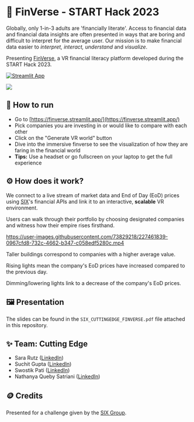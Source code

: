  # 💸 FinVerse - START Hack 2023

Globally, only 1-in-3 adults are 'financially literate'. Access to financial data and financial data insights are often presented in ways that are boring and difficult to interpret for the average user. Our mission is to make financial data easier to *interpret, interact, understand* and *visualize*.

Presenting [FinVerse](https://finverse.streamlit.app/), a VR financial literacy platform developed during the START Hack 2023.

[![Streamlit App](https://static.streamlit.io/badges/streamlit_badge_black_red.svg)](https://finverse.streamlit.app)

![](imgs/mockup.png)

## 📌 How to run
- Go to [https://finverse.streamlit.app/](https://finverse.streamlit.app/)
- Pick companies you are investing in or would like to compare with each other
- Click on the "Generate VR world" button
- Dive into the immersive finverse to see the visualization of how they are faring in the financial world
- **Tips:** Use a headset or go fullscreen on your laptop to get the full experience

## ⚙️ How does it work?
We connect to a live stream of market data and End of Day (EoD) prices using [SIX](https://www.six-group.com/en/home.html)'s financial APIs and link it to an interactive, **scalable** VR environment.

Users can walk through their portfolio by choosing designated companies and witness how their empire rises firsthand.

https://user-images.githubusercontent.com/73829218/227461839-0967cfd8-732c-4662-b347-c058edf5280c.mp4

Taller buildings correspond to companies with a higher average value.

Rising lights mean the company's EoD prices have increased compared to the previous day.

Dimming/lowering lights link to a decrease of the company's EoD prices.

## 🖼️ Presentation
The slides can be found in the `SIX_CUTTINGEDGE_FINVERSE.pdf` file attached in this repository.

## ✨ Team: Cutting Edge
- Sara Rutz ([LinkedIn](https://www.linkedin.com/in/sara-rutz-35b595222))
- Suchit Gupta ([LinkedIn](https://www.linkedin.com/in/suchit-gupta-305083119))
- Swostik Pati ([LinkedIn](https://www.linkedin.com/in/swostikpati))
- Nathanya Queby Satriani ([LinkedIn](https://www.linkedin.com/in/queby))

## 🪙 Credits
Presented for a challenge given by the [SIX Group](https://www.six-group.com/en/home.html).
